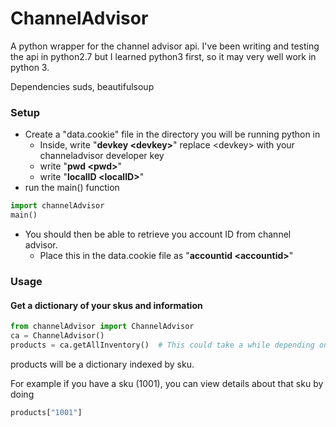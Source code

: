 # ChannelAdvisor
A python wrapper for the channel advisor api.
I've been writing and testing the api in python2.7 but I learned python3 first, so it may very well work in python 3.

Dependencies
    suds, beautifulsoup
    
### Setup
- Create a "data.cookie" file in the directory you will be running python in
  - Inside, write "**devkey \<devkey>**" replace \<devkey> with your channeladvisor developer key
  - write "**pwd \<pwd>**"
  - write "**localID \<localID>**"
- run the main() function
```python
import channelAdvisor
main()
```
- You should then be able to retrieve you account ID from channel advisor.
  - Place this in the data.cookie file as "**accountid \<accountid>**"

### Usage
#### Get a dictionary of your skus and information
```python
from channelAdvisor import ChannelAdvisor
ca = ChannelAdvisor()
products = ca.getAllInventory()  # This could take a while depending on how many skus you have.
```
products will be a dictionary indexed by sku.

For example if you have a sku (1001), you can view details about that sku by doing
```python
products["1001"]
```
